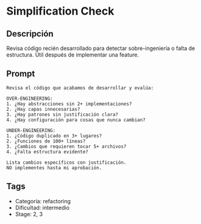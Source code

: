 # Simplification Check

## Descripción
Revisa código recién desarrollado para detectar sobre-ingeniería o falta de estructura. Útil después de implementar una feature.

## Prompt
```
Revisa el código que acabamos de desarrollar y evalúa:

OVER-ENGINEERING:
1. ¿Hay abstracciones sin 2+ implementaciones?
2. ¿Hay capas innecesarias?
3. ¿Hay patrones sin justificación clara?
4. ¿Hay configuración para cosas que nunca cambian?

UNDER-ENGINEERING:
1. ¿Código duplicado en 3+ lugares?
2. ¿Funciones de 100+ líneas?
3. ¿Cambios que requieren tocar 5+ archivos?
4. ¿Falta estructura evidente?

Lista cambios específicos con justificación.
NO implementes hasta mi aprobación.
```

## Tags
- Categoría: refactoring
- Dificultad: intermedio
- Stage: 2, 3
